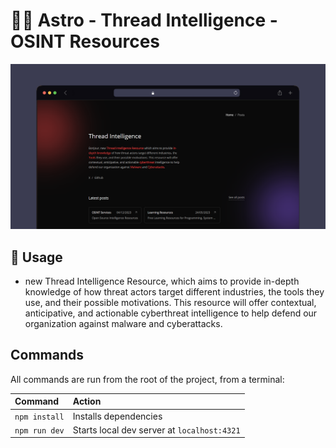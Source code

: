 # 👨‍🚀 Astro - Thread Intelligence - OSINT Resources

![Template](public/opengraph-image.png)

## 🥷 Usage

- new Thread Intelligence Resource, which aims to provide in-depth knowledge of how threat actors target different industries, the tools they use, and their possible motivations. This resource will offer contextual, anticipative, and actionable cyberthreat intelligence to help defend our organization against malware and cyberattacks.

##  Commands

All commands are run from the root of the project, from a terminal:

| Command                   | Action                                           |
| :------------------------ | :----------------------------------------------- |
| `npm install`             | Installs dependencies                            |
| `npm run dev`             | Starts local dev server at `localhost:4321`      |

